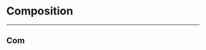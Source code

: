 
# Composition
___
Com
---
<!--stackedit_data:
eyJoaXN0b3J5IjpbLTExMzA5Mjk0MjYsLTE5Mjg0NDU5NDhdfQ
==
-->